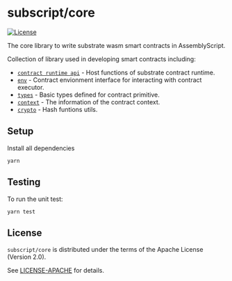 # subscript/core

[![License](https://img.shields.io/badge/License-Apache%202.0-blue.svg)](https://opensource.org/licenses/Apache-2.0)

The core library to write substrate wasm smart contracts in AssemblyScript.

Collection of library used in developing smart contracts including:

- [`contract runtime api`](./assembly/seal0.ts) - Host functions of substrate contract runtime.
- [`env`](./assembly/env) - Contract envionment interface for interacting with contract executor.
- [`types`](./assembly/types.ts) - Basic types defined for contract primitive.
- [`context`](./assembly/context.ts) - The information of the contract context.
- [`crypto`](./assembly/crypto.ts) - Hash funtions utils.

## Setup

Install all dependencies

```
yarn
```

## Testing

To run the unit test:

```
yarn test
```

## License

`subscript/core` is distributed under the terms of the Apache License (Version 2.0).

See [LICENSE-APACHE](LICENSE) for details.
